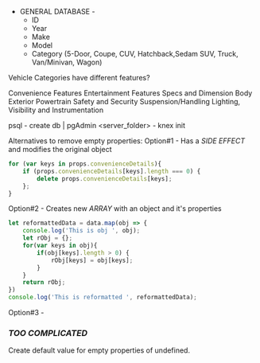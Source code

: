  - GENERAL DATABASE -
    + ID
    + Year
    + Make
    + Model
    + Category (5-Door, Coupe, CUV, Hatchback,Sedam SUV, Truck, Van/Minivan, Wagon)

Vehicle Categories have different features?

Convenience Features
Entertainment Features
Specs and Dimension
Body Exterior
Powertrain
Safety and Security
Suspension/Handling
Lighting, Visibility and Instrumentation


psql - create db | pgAdmin
<server_folder> - knex init 

Alternatives to remove empty properties:
Option#1 - Has a *SIDE EFFECT* and modifies the original object
```javascript
for (var keys in props.convenienceDetails){
    if (props.convenienceDetails[keys].length === 0) {
        delete props.convenienceDetails[keys];
    };
}
```

Option#2 - Creates new *ARRAY* with an object and it's properties
```javascript
let reformattedData = data.map(obj => {
    console.log('This is obj ', obj);
    let rObj = {};
    for(var keys in obj){
        if(obj[keys].length > 0) {
            rObj[keys] = obj[keys];
        }
    }
    return rObj;
})
console.log('This is reformatted ', reformattedData);
```

Option#3 -
### *TOO COMPLICATED*
Create default value for empty properties of undefined.